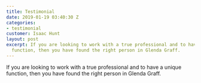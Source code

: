 ```yaml
---
title: Testimonial
date: 2019-01-19 03:40:30 Z
categories:
- testimonial
customer: Isaac Hunt
layout: post
excerpt: If you are looking to work with a true professional and to have a unique
  function, then you have found the right person in Glenda Graff.
---
```


If you are looking to work with a true professional and to have a unique function, then you have found the right person in Glenda Graff.
